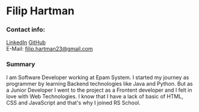 # Filip Hartman

### Contact info:

[LinkedIn](https://www.linkedin.com/in/filip-hartman/)
[GitHub](https://github.com/filipHartman)  
E-Mail: [filip.hartman23@gmail.com](mailto:filip.hartman23@gmail.com)

### Summary
I am Software Developer working at Epam System. I started my journey as programmer by learning Backend technologies like Java and Python. But as a Junior Developer I went to the project as a Frontent developer and I felt in love with Web Technologies. I know that I have a lack of basic of HTML, CSS and JavaScript and that's why I joined RS School.

